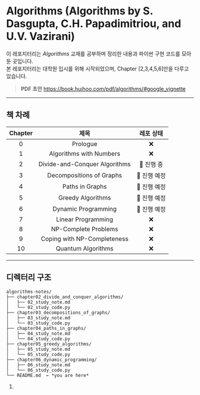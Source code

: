 # Algorithms (Algorithms by S. Dasgupta, C.H. Papadimitriou, and U.V. Vazirani)

이 레포지터리는 _Algorithms_ 교재를 공부하며 정리한 내용과 파이썬 구현 코드를 모아둔 곳입니다. <br/>
본 레포지터리는 대학원 입시를 위해 시작되었으며, Chapter [2,3,4,5,6]만을 다루고 있습니다.

> **PDF 초안** <https://book.huihoo.com/pdf/algorithms/#google_vignette>

---

## 책 차례
| Chapter | 제목 | 레포 상태 |
|:---------:|:------:|:----:|
| 0 | Prologue | ❌ |
| 1 | Algorithms with Numbers | ❌ |
| 2 | Divide-and-Conquer Algorithms | 🔄 진행 중 |
| 3 | Decompositions of Graphs | 🔄 진행 예정 |
| 4 | Paths in Graphs | 🔄 진행 예정 | 
| 5 | Greedy Algorithms | 🔄 진행 예정 |
| 6 | Dynamic Programming | 🔄 진행 예정 | 
| 7 | Linear Programming | ❌ |
| 8 | NP-Complete Problems | ❌ |
| 9 | Coping with NP-Completeness | ❌ |
| 10 | Quantum Algorithms | ❌ | 

---

## 디렉터리 구조
```
algorithms-notes/
├── chapter02_divide_and_conquer_algorithms/
│   ├── 02_study_note.md
│   └── 02_study_code.py
├── chapter03_decompositions_of_graphs/
│   ├── 03_study_note.md
│   └── 03_study_code.py
├── chapter04_paths_in_graphs/
│   ├── 04_study_note.md
│   └── 04_study_code.py
├── chapter05_greedy_algorithms/
│   ├── 05_study_note.md
│   └── 05_study_code.py
├── chapter06_dynamic_programming/
│   ├── 06_study_note.md
│   └── 06_study_code.py
└── README.md  ← *you are here*
```
1. 
